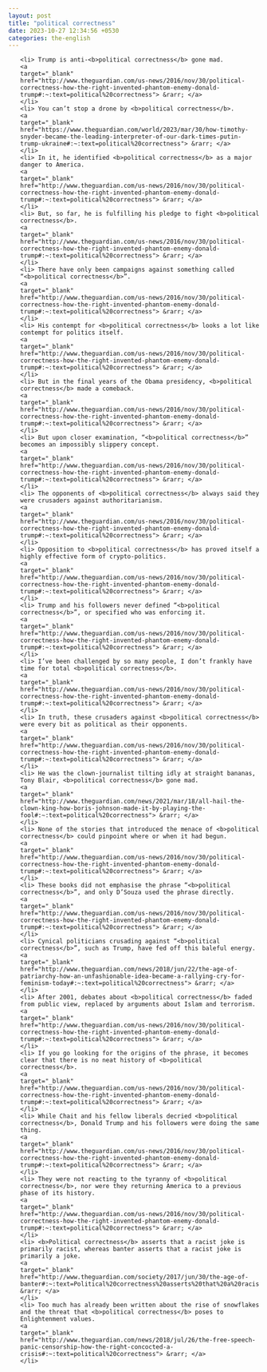 ```yaml
---
layout: post
title: "political correctness"
date: 2023-10-27 12:34:56 +0530
categories: the-english
---
```

<ol>

    <li> Trump is anti-<b>political correctness</b> gone mad.
    <a 
    target="_blank" 
    href="http://www.theguardian.com/us-news/2016/nov/30/political-correctness-how-the-right-invented-phantom-enemy-donald-trump#:~:text=political%20correctness"> &rarr; </a>
    </li>
    <li> You can’t stop a drone by <b>political correctness</b>.
    <a 
    target="_blank" 
    href="https://www.theguardian.com/world/2023/mar/30/how-timothy-snyder-became-the-leading-interpreter-of-our-dark-times-putin-trump-ukraine#:~:text=political%20correctness"> &rarr; </a>
    </li>
    <li> In it, he identified <b>political correctness</b> as a major danger to America.
    <a 
    target="_blank" 
    href="http://www.theguardian.com/us-news/2016/nov/30/political-correctness-how-the-right-invented-phantom-enemy-donald-trump#:~:text=political%20correctness"> &rarr; </a>
    </li>
    <li> But, so far, he is fulfilling his pledge to fight <b>political correctness</b>.
    <a 
    target="_blank" 
    href="http://www.theguardian.com/us-news/2016/nov/30/political-correctness-how-the-right-invented-phantom-enemy-donald-trump#:~:text=political%20correctness"> &rarr; </a>
    </li>
    <li> There have only been campaigns against something called “<b>political correctness</b>”.
    <a 
    target="_blank" 
    href="http://www.theguardian.com/us-news/2016/nov/30/political-correctness-how-the-right-invented-phantom-enemy-donald-trump#:~:text=political%20correctness"> &rarr; </a>
    </li>
    <li> His contempt for <b>political correctness</b> looks a lot like contempt for politics itself.
    <a 
    target="_blank" 
    href="http://www.theguardian.com/us-news/2016/nov/30/political-correctness-how-the-right-invented-phantom-enemy-donald-trump#:~:text=political%20correctness"> &rarr; </a>
    </li>
    <li> But in the final years of the Obama presidency, <b>political correctness</b> made a comeback.
    <a 
    target="_blank" 
    href="http://www.theguardian.com/us-news/2016/nov/30/political-correctness-how-the-right-invented-phantom-enemy-donald-trump#:~:text=political%20correctness"> &rarr; </a>
    </li>
    <li> But upon closer examination, “<b>political correctness</b>” becomes an impossibly slippery concept.
    <a 
    target="_blank" 
    href="http://www.theguardian.com/us-news/2016/nov/30/political-correctness-how-the-right-invented-phantom-enemy-donald-trump#:~:text=political%20correctness"> &rarr; </a>
    </li>
    <li> The opponents of <b>political correctness</b> always said they were crusaders against authoritarianism.
    <a 
    target="_blank" 
    href="http://www.theguardian.com/us-news/2016/nov/30/political-correctness-how-the-right-invented-phantom-enemy-donald-trump#:~:text=political%20correctness"> &rarr; </a>
    </li>
    <li> Opposition to <b>political correctness</b> has proved itself a highly effective form of crypto-politics.
    <a 
    target="_blank" 
    href="http://www.theguardian.com/us-news/2016/nov/30/political-correctness-how-the-right-invented-phantom-enemy-donald-trump#:~:text=political%20correctness"> &rarr; </a>
    </li>
    <li> Trump and his followers never defined “<b>political correctness</b>”, or specified who was enforcing it.
    <a 
    target="_blank" 
    href="http://www.theguardian.com/us-news/2016/nov/30/political-correctness-how-the-right-invented-phantom-enemy-donald-trump#:~:text=political%20correctness"> &rarr; </a>
    </li>
    <li> I’ve been challenged by so many people, I don’t frankly have time for total <b>political correctness</b>.
    <a 
    target="_blank" 
    href="http://www.theguardian.com/us-news/2016/nov/30/political-correctness-how-the-right-invented-phantom-enemy-donald-trump#:~:text=political%20correctness"> &rarr; </a>
    </li>
    <li> In truth, these crusaders against <b>political correctness</b> were every bit as political as their opponents.
    <a 
    target="_blank" 
    href="http://www.theguardian.com/us-news/2016/nov/30/political-correctness-how-the-right-invented-phantom-enemy-donald-trump#:~:text=political%20correctness"> &rarr; </a>
    </li>
    <li> He was the clown-journalist tilting idly at straight bananas, Tony Blair, <b>political correctness</b> gone mad.
    <a 
    target="_blank" 
    href="http://www.theguardian.com/news/2021/mar/18/all-hail-the-clown-king-how-boris-johnson-made-it-by-playing-the-fool#:~:text=political%20correctness"> &rarr; </a>
    </li>
    <li> None of the stories that introduced the menace of <b>political correctness</b> could pinpoint where or when it had begun.
    <a 
    target="_blank" 
    href="http://www.theguardian.com/us-news/2016/nov/30/political-correctness-how-the-right-invented-phantom-enemy-donald-trump#:~:text=political%20correctness"> &rarr; </a>
    </li>
    <li> These books did not emphasise the phrase “<b>political correctness</b>”, and only D’Souza used the phrase directly.
    <a 
    target="_blank" 
    href="http://www.theguardian.com/us-news/2016/nov/30/political-correctness-how-the-right-invented-phantom-enemy-donald-trump#:~:text=political%20correctness"> &rarr; </a>
    </li>
    <li> Cynical politicians crusading against “<b>political correctness</b>”, such as Trump, have fed off this baleful energy.
    <a 
    target="_blank" 
    href="http://www.theguardian.com/news/2018/jun/22/the-age-of-patriarchy-how-an-unfashionable-idea-became-a-rallying-cry-for-feminism-today#:~:text=political%20correctness"> &rarr; </a>
    </li>
    <li> After 2001, debates about <b>political correctness</b> faded from public view, replaced by arguments about Islam and terrorism.
    <a 
    target="_blank" 
    href="http://www.theguardian.com/us-news/2016/nov/30/political-correctness-how-the-right-invented-phantom-enemy-donald-trump#:~:text=political%20correctness"> &rarr; </a>
    </li>
    <li> If you go looking for the origins of the phrase, it becomes clear that there is no neat history of <b>political correctness</b>.
    <a 
    target="_blank" 
    href="http://www.theguardian.com/us-news/2016/nov/30/political-correctness-how-the-right-invented-phantom-enemy-donald-trump#:~:text=political%20correctness"> &rarr; </a>
    </li>
    <li> While Chait and his fellow liberals decried <b>political correctness</b>, Donald Trump and his followers were doing the same thing.
    <a 
    target="_blank" 
    href="http://www.theguardian.com/us-news/2016/nov/30/political-correctness-how-the-right-invented-phantom-enemy-donald-trump#:~:text=political%20correctness"> &rarr; </a>
    </li>
    <li> They were not reacting to the tyranny of <b>political correctness</b>, nor were they returning America to a previous phase of its history.
    <a 
    target="_blank" 
    href="http://www.theguardian.com/us-news/2016/nov/30/political-correctness-how-the-right-invented-phantom-enemy-donald-trump#:~:text=political%20correctness"> &rarr; </a>
    </li>
    <li> <b>Political correctness</b> asserts that a racist joke is primarily racist, whereas banter asserts that a racist joke is primarily a joke.
    <a 
    target="_blank" 
    href="http://www.theguardian.com/society/2017/jun/30/the-age-of-banter#:~:text=Political%20correctness%20asserts%20that%20a%20racist%20joke%20is%20primarily%20racist%2C%20whereas%20banter%20asserts%20that%20a%20racist%20joke%20is%20primarily%20a%20joke."> &rarr; </a>
    </li>
    <li> Too much has already been written about the rise of snowflakes and the threat that <b>political correctness</b> poses to Enlightenment values.
    <a 
    target="_blank" 
    href="http://www.theguardian.com/news/2018/jul/26/the-free-speech-panic-censorship-how-the-right-concocted-a-crisis#:~:text=political%20correctness"> &rarr; </a>
    </li>